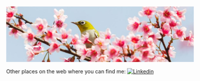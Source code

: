 [![500px](https://github.com/sapirdeu/sapirdeu/blob/main/pic7.jpg)](https://500px.com/photo/155695615/bird-on-cherry-blossom-branch-by-NeungStockr-Photograph?ctx_page=1&from=search&ctx_q=background+image&ctx_type=photos&ctx_sort=relevance)

Other places on the web where you can find me: 
[![Linkedin](https://badgen.net/badge/icon/LinkedIn?icon=https://github.com/sapirdeu/sapirdeu/blob/main/linkedin_w.svg&color=orange&label)](https://www.linkedin.com/in/sapir-deutscher/)
